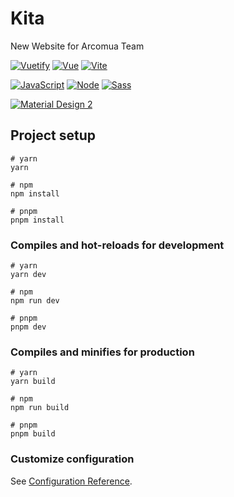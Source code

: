 # Kita

New Website for Arcomua Team

[![Vuetify](https://img.shields.io/badge/-Vuetify-1867C0?style=for-the-badge&logo=vuetify&logoColor=white)](https://vuetifyjs.com/)
[![Vue](https://img.shields.io/badge/-Vue%203-4FC08D?style=for-the-badge&logo=vue.js&logoColor=white)](https://vuejs.org/)
[![Vite](https://img.shields.io/badge/-Vite%203-646CFF?style=for-the-badge&logo=vite&logoColor=white)](https://vitejs.dev/)

[![JavaScript](https://img.shields.io/badge/-JavaScript-F7DF1E?style=for-the-badge&logo=javascript&logoColor=black)](https://www.ecma-international.org/)
[![Node](https://img.shields.io/badge/-Node.js-339933?style=for-the-badge&logo=node.js&logoColor=white)](https://nodejs.org/)
[![Sass](https://img.shields.io/badge/-Sass-CC6699?style=for-the-badge&logo=sass&logoColor=white)](https://sass-lang.com/)

[![Material Design 2](https://img.shields.io/badge/-Material%20Design%202-00629B?style=for-the-badge&logo=material-design&logoColor=white)](https://m2.material.io/)


## Project setup

```
# yarn
yarn

# npm
npm install

# pnpm
pnpm install
```

### Compiles and hot-reloads for development

```
# yarn
yarn dev

# npm
npm run dev

# pnpm
pnpm dev
```

### Compiles and minifies for production

```
# yarn
yarn build

# npm
npm run build

# pnpm
pnpm build
```

### Customize configuration

See [Configuration Reference](https://vitejs.dev/config/).
